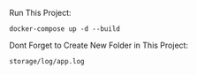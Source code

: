 Run This Project:

    docker-compose up -d --build

Dont Forget to Create New Folder in This Project:

    storage/log/app.log
